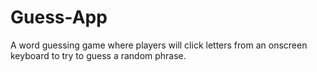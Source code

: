 # Guess-App
 A word guessing game where players will click letters from an onscreen keyboard to try to guess a random phrase.
